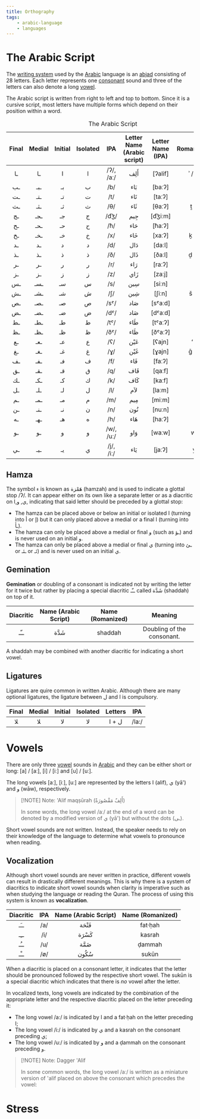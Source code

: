 ```yaml
---
title: Orthography
tags:
    - arabic-language
    - languages
---
```


# The Arabic Script

The [writing system](../../Linguistics/Writing%20Systems.md) used by the [Arabic](./index.md) language is an [abjad](../../Linguistics/Writing%20Systems.md#Abjads) consisting of 28 letters. Each letter represents one [consonant](TODO) sound and three of the letters can also denote a long [vowel](TODO).

The Arabic script is written from right to left and top to bottom. Since it is a cursive script, most letters have multiple forms which depend on their position within a word.

<table style="text-align:center;">
<caption>The Arabic Script</caption>
<thead>
<tr>
<th style="text-align:center">Final</th>
<th style="text-align:center">Medial</th>
<th style="text-align:center">Initial</th>
<th style="text-align:center">Isolated</th>
<th style="text-align:center">IPA</th>
<th style="text-align:center">Letter Name (Arabic script)</th>
<th style="text-align:center">Letter Name (IPA)</th>
<th style="text-align:center">Romanization</th>
</tr>
</thead>
<tbody>
<tr>
<td style="text-align:center">ـا</td>
<td style="text-align:center">ـا</td>
<td style="text-align:center">ا</td>
<td style="text-align:center">ا</td>
<td style="text-align:center">/ʔ/, /aː/</td>
<td style="text-align:center">أَلِف</td>
<td style="text-align:center">[ʔalif]</td>
<td style="text-align:center">ʾ / ʔ, ā</td>
</tr>
<tr>
<td style="text-align:center">ـب</td>
<td style="text-align:center">ـبـ</td>
<td style="text-align:center">بـ</td>
<td style="text-align:center">ب</td>
<td style="text-align:center">/b/</td>
<td style="text-align:center">بَاء</td>
<td style="text-align:center">[baːʔ]</td>
<td style="text-align:center">b</td>
</tr>
<tr>
<td style="text-align:center">ـت</td>
<td style="text-align:center">ـتـ</td>
<td style="text-align:center">تـ</td>
<td style="text-align:center">ت</td>
<td style="text-align:center">/t/</td>
<td style="text-align:center">تَاء</td>
<td style="text-align:center">[taːʔ]</td>
<td style="text-align:center">t</td>
</tr>
<tr>
<td style="text-align:center">ـث</td>
<td style="text-align:center">ـثـ</td>
<td style="text-align:center">ثـ</td>
<td style="text-align:center">ث</td>
<td style="text-align:center">/θ/</td>
<td style="text-align:center">ثَاء</td>
<td style="text-align:center">[θaːʔ]</td>
<td style="text-align:center">ṯ / th</td>
</tr>
<tr>
<td style="text-align:center">ـج</td>
<td style="text-align:center">ـجـ</td>
<td style="text-align:center">جـ</td>
<td style="text-align:center">ج</td>
<td style="text-align:center">/d͡ʒ/</td>
<td style="text-align:center">جِيم</td>
<td style="text-align:center">[d͡ʒiːm]</td>
<td style="text-align:center">j</td>
</tr>
<tr>
<td style="text-align:center">ـح</td>
<td style="text-align:center">ـحـ</td>
<td style="text-align:center">حـ</td>
<td style="text-align:center">ح</td>
<td style="text-align:center">/ħ/</td>
<td style="text-align:center">حَاء</td>
<td style="text-align:center">[ħaːʔ]</td>
<td style="text-align:center">ḥ</td>
</tr>
<tr>
<td style="text-align:center">ـخ</td>
<td style="text-align:center">ـخـ</td>
<td style="text-align:center">خـ</td>
<td style="text-align:center">خ</td>
<td style="text-align:center">/x/</td>
<td style="text-align:center">خَاء</td>
<td style="text-align:center">[xaːʔ]</td>
<td style="text-align:center">ḵ / kh</td>
</tr>
<tr>
<td style="text-align:center">ـد</td>
<td style="text-align:center">ـد</td>
<td style="text-align:center">د</td>
<td style="text-align:center">د</td>
<td style="text-align:center">/d/</td>
<td style="text-align:center">دَال</td>
<td style="text-align:center">[daːl]</td>
<td style="text-align:center">d</td>
</tr>
<tr>
<td style="text-align:center">ـذ</td>
<td style="text-align:center">ـذ</td>
<td style="text-align:center">ذ</td>
<td style="text-align:center">ذ</td>
<td style="text-align:center">/ð/</td>
<td style="text-align:center">ذَال</td>
<td style="text-align:center">[ðaːl]</td>
<td style="text-align:center">ḏ / dh</td>
</tr>
<tr>
<td style="text-align:center">ـر</td>
<td style="text-align:center">ـر</td>
<td style="text-align:center">ر</td>
<td style="text-align:center">ر</td>
<td style="text-align:center">/r/</td>
<td style="text-align:center">رَاء</td>
<td style="text-align:center">[raːʔ]</td>
<td style="text-align:center">r</td>
</tr>
<tr>
<td style="text-align:center">ـز</td>
<td style="text-align:center">ـز</td>
<td style="text-align:center">ز</td>
<td style="text-align:center">ز</td>
<td style="text-align:center">/z/</td>
<td style="text-align:center">زَاي</td>
<td style="text-align:center">[zaːj]</td>
<td style="text-align:center">z</td>
</tr>
<tr>
<td style="text-align:center">ـس</td>
<td style="text-align:center">ـسـ</td>
<td style="text-align:center">سـ</td>
<td style="text-align:center">س</td>
<td style="text-align:center">/s/</td>
<td style="text-align:center">سِين</td>
<td style="text-align:center">[siːn]</td>
<td style="text-align:center">s</td>
</tr>
<tr>
<td style="text-align:center">ـش</td>
<td style="text-align:center">ـشـ</td>
<td style="text-align:center">شـ</td>
<td style="text-align:center">ش</td>
<td style="text-align:center">/ʃ/</td>
<td style="text-align:center">شِين</td>
<td style="text-align:center">[ʃiːn]</td>
<td style="text-align:center">š / sh</td>
</tr>
<tr>
<td style="text-align:center">ـص</td>
<td style="text-align:center">ـصـ</td>
<td style="text-align:center">صـ</td>
<td style="text-align:center">ص</td>
<td style="text-align:center">/sˤ/</td>
<td style="text-align:center">صَاد</td>
<td style="text-align:center">[sˤaːd]</td>
<td style="text-align:center">ṣ</td>
</tr>
<tr>
<td style="text-align:center">ـض</td>
<td style="text-align:center">ـضـ</td>
<td style="text-align:center">ضـ</td>
<td style="text-align:center">ض</td>
<td style="text-align:center">/dˤ/</td>
<td style="text-align:center">ضَاد</td>
<td style="text-align:center">[dˤaːd]</td>
<td style="text-align:center">ḍ</td>
</tr>
<tr>
<td style="text-align:center">ـط</td>
<td style="text-align:center">ـطـ</td>
<td style="text-align:center">طـ</td>
<td style="text-align:center">ط</td>
<td style="text-align:center">/tˤ/</td>
<td style="text-align:center">طَاء</td>
<td style="text-align:center">[tˤaːʔ]</td>
<td style="text-align:center">ṭ</td>
</tr>
<tr>
<td style="text-align:center">ـظ</td>
<td style="text-align:center">ـظـ</td>
<td style="text-align:center">ظـ</td>
<td style="text-align:center">ظ</td>
<td style="text-align:center">/ðˤ/</td>
<td style="text-align:center">ظَاء</td>
<td style="text-align:center">[ðˤaːʔ]</td>
<td style="text-align:center">ẓ</td>
</tr>
<tr>
<td style="text-align:center">ـع</td>
<td style="text-align:center">ـعـ</td>
<td style="text-align:center">عـ</td>
<td style="text-align:center">ع</td>
<td style="text-align:center">/ʕ/</td>
<td style="text-align:center">عَيْن</td>
<td style="text-align:center">[ʕajn]</td>
<td style="text-align:center">ʻ / ʕ</td>
</tr>
<tr>
<td style="text-align:center">ـغ</td>
<td style="text-align:center">ـغـ</td>
<td style="text-align:center">غـ</td>
<td style="text-align:center">غ</td>
<td style="text-align:center">/ɣ/</td>
<td style="text-align:center">غَيْن</td>
<td style="text-align:center">[ɣajn]</td>
<td style="text-align:center">ḡ / gh</td>
</tr>
<tr>
<td style="text-align:center">ـف</td>
<td style="text-align:center">ـفـ</td>
<td style="text-align:center">فـ</td>
<td style="text-align:center">ف</td>
<td style="text-align:center">/f/</td>
<td style="text-align:center">فَاء</td>
<td style="text-align:center">[faːʔ]</td>
<td style="text-align:center">f</td>
</tr>
<tr>
<td style="text-align:center">ـق</td>
<td style="text-align:center">ـقـ</td>
<td style="text-align:center">قـ</td>
<td style="text-align:center">ق</td>
<td style="text-align:center">/q/</td>
<td style="text-align:center">قَاف</td>
<td style="text-align:center">[qaːf]</td>
<td style="text-align:center">q</td>
</tr>
<tr>
<td style="text-align:center">ـك</td>
<td style="text-align:center">ـكـ</td>
<td style="text-align:center">كـ</td>
<td style="text-align:center">ك</td>
<td style="text-align:center">/k/</td>
<td style="text-align:center">كَاف</td>
<td style="text-align:center">[kaːf]</td>
<td style="text-align:center">k</td>
</tr>
<tr>
<td style="text-align:center">ـل</td>
<td style="text-align:center">ـلـ</td>
<td style="text-align:center">لـ</td>
<td style="text-align:center">ل</td>
<td style="text-align:center">/l/</td>
<td style="text-align:center">لاَم</td>
<td style="text-align:center">[laːm]</td>
<td style="text-align:center">l</td>
</tr>
<tr>
<td style="text-align:center">ـم</td>
<td style="text-align:center">ـمـ</td>
<td style="text-align:center">مـ</td>
<td style="text-align:center">م</td>
<td style="text-align:center">/m/</td>
<td style="text-align:center">مِيم</td>
<td style="text-align:center">[miːm]</td>
<td style="text-align:center">m</td>
</tr>
<tr>
<td style="text-align:center">ـن</td>
<td style="text-align:center">ـنـ</td>
<td style="text-align:center">نـ</td>
<td style="text-align:center">ن</td>
<td style="text-align:center">/n/</td>
<td style="text-align:center">نُون</td>
<td style="text-align:center">[nuːn]</td>
<td style="text-align:center">n</td>
</tr>
<tr>
<td style="text-align:center">ـه</td>
<td style="text-align:center">ـهـ</td>
<td style="text-align:center">هـ</td>
<td style="text-align:center">ه</td>
<td style="text-align:center">/h/</td>
<td style="text-align:center">هَاء</td>
<td style="text-align:center">[haːʔ]</td>
<td style="text-align:center">h</td>
</tr>
<tr>
<td style="text-align:center">ـو</td>
<td style="text-align:center">ـو</td>
<td style="text-align:center">و</td>
<td style="text-align:center">و</td>
<td style="text-align:center">/w/, /uː/</td>
<td style="text-align:center">وَاو</td>
<td style="text-align:center">[waːw]</td>
<td style="text-align:center">w, ū</td>
</tr>
<tr>
<td style="text-align:center">ـي</td>
<td style="text-align:center">ـيـ</td>
<td style="text-align:center">يـ</td>
<td style="text-align:center">ي</td>
<td style="text-align:center">/j/, /iː/</td>
<td style="text-align:center">يَاء</td>
<td style="text-align:center">[jaːʔ]</td>
<td style="text-align:center">y, ī</td>
</tr>
</tbody>
</table>

## Hamza

The symbol ء is known as هَمْزة (hamzah) and is used to indicate a glottal stop /ʔ/. It can appear either on its own like a separate letter or as a diacritic on ي, و,ا, indicating that said letter should be preceded by a glottal stop:
- The hamza can be placed above or below an initial or isolated ا (turning into أ or إ)  but it can only placed above a medial or a final ا (turning into ـأ).
- The hamza can only be placed above a medial or final و (such as ـؤ) and is never used on an initial و.
- The hamza can only be placed above a medial or final ي (turning into ـئ or ـئـ or ئـ) and is never used on an initial ي.

## Gemination

**Gemination** or doubling of a consonant is indicated not by writing the letter for it twice but rather by placing a special diacritic ــّـ called شَدَّة (shaddah) on top of it.

|Diacritic|Name (Arabic Script)|Name (Romanized)|Meaning|
|:--:|:--:|:--:|:--:|
|ــّـ| شَدَّة |shaddah|Doubling of the consonant.|

A shaddah may be combined with another diacritic for indicating a short vowel.

## Ligatures

Ligatures are quire common in written Arabic. Although there are many optional ligatures, the ligature between ل and ا is compulsory.

|Final|Medial|Initial|Isolated|Letters|IPA|
|:--:|:--:|:--:|:--:|:--:|:--:|
|ﻼ|ﻼ|ﻻ‎|ﻻ‎|ل + ا|/la:/

# Vowels

There are only three [vowel](TODO) sounds in [Arabic](./index.md) and they can be either short or long: [a] / [aː], [i] / [iː] and [u] / [uː].

The long vowels [aː], [iː], [uː] are represented by the letters ا (alif), ي (yā') and و (wāw), respectively.

>[!NOTE] Note: 'Alif maqṣūrah (أَلِفٌ مَقْصُورَةٌ)
>
>In some words, the long vowel /aː/ at the end of a word can be denoted by a modified version of ي (yā') but without the dots (ـى).
>

Short vowel sounds are not written. Instead, the speaker needs to rely on their knowledge of the language to determine what vowels to pronounce when reading. 



## Vocalization

Although short vowel sounds are never written in practice, different vowels can result in drastically different meanings. This is why there is a system of diacritics to indicate short vowel sounds when clarity is imperative such as when studying the language or reading the Quran. The process of using this system is known as **vocalization**.

|Diacritic|IPA|Name (Arabic Script)|Name (Romanized)|
|:--:|:--:|:--:|:--:|
|ــَـ|/a/|فَتْحَة|fat·ḥah|
|ــِـ|/i/|كَسْرَة|kasrah|
|ــُـ|/u/|ضَمَّة|ḍammah|
|ــْـ |/ø/|سُكُون|sukūn|

When a diacritic is placed on a consonant letter, it indicates that the letter should be pronounced followed by the respective short vowel. The sukūn is a special diacritic which indicates that there is *no* vowel after the letter.

In vocalized texts, long vowels are indicated by the combination of the appropriate letter and the respective diacritic placed on the letter preceding it:
- The long vowel /a:/ is indicated by ا and a fat·ḥah on the letter preceding ا;
- The long vowel /i:/ is indicated by ي and a kasrah on the consonant preceding ي;
- The long vowel /u:/ is indicated by و and a ḍammah on the consonant preceding و.

>[!NOTE] Note: Dagger 'Alif
>
>In some common words, the long vowel /aː/ is written as a miniature version of 'alif placed on above the consonant which precedes the vowel:
>

# Stress

